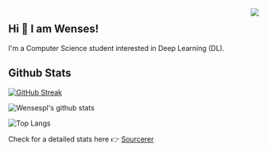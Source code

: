 <img align="right" src="https://visitor-badge.laobi.icu/badge?page_id=wensespl.wensespl&query_only=true&format=true" />

## Hi 👋 I am Wenses!
I'm a Computer Science student interested in Deep Learning (DL).

## Github Stats

[![GitHub Streak](https://streak-stats.demolab.com/?user=wensespl&theme=radical)](https://git.io/streak-stats)

![Wensespl's github stats](https://wensespl-github-readme-stats.vercel.app/api?username=wensespl&show_icons=true&theme=radical)

![Top Langs](https://wensespl-github-readme-stats.vercel.app/api/top-langs/?username=wensespl&theme=radical&layout=donut)

Check for a detailed stats here :point_right: [Sourcerer](https://sourcerer.io/wensespl)

<!--
**wencez432/wencez432** is a ✨ _special_ ✨ repository because its `README.md` (this file) appears on your GitHub profile.

Here are some ideas to get you started:

- 🔭 I’m currently working on ...
- 🌱 I’m currently learning ...
- 👯 I’m looking to collaborate on ...
- 🤔 I’m looking for help with ...
- 💬 Ask me about ...
- 📫 How to reach me: ...
- 😄 Pronouns: ...
- ⚡ Fun fact: ...
-->
